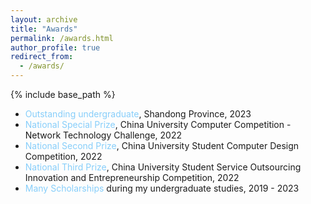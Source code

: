 ```yaml
---
layout: archive
title: "Awards"
permalink: /awards.html
author_profile: true
redirect_from:
  - /awards/
---
```

{% include base_path %}

- <span style="color:#87CEFA">Outstanding undergraduate</span>, Shandong Province, 2023
- <span style="color:#87CEFA">National Special Prize</span>, China University Computer Competition - Network Technology Challenge, 2022
- <span style="color:#87CEFA">National Second Prize</span>, China University Student Computer Design Competition, 2022
- <span style="color:#87CEFA">National Third Prize</span>, China University Student Service Outsourcing Innovation and Entrepreneurship Competition, 2022
- <span style="color:#87CEFA">Many Scholarships</span> during my undergraduate studies, 2019 - 2023